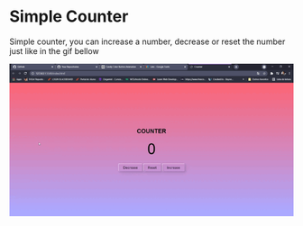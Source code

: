 # Simple Counter 
<p>Simple counter, you can increase a number, decrease or reset the number just like in the gif bellow</p>

![alt text](https://github.com/luizcipriano/counter/blob/main/gif/counter-gif.gif)
 
